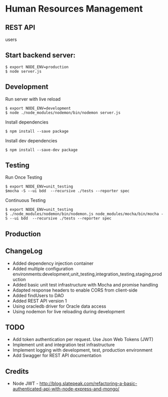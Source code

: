# Human Resources Management

## REST API

users

## Start backend server:

```
$ export NODE_ENV=production
$ node server.js
```

## Development

Run server with live reload
```
$ export NODE_ENV=development
$ node ./node_modules/nodemon/bin/nodemon server.js

```


Install dependencies
```
$ npm install --save package
```


Install dev dependencies
```
$ npm install --save-dev package
```
## Testing

Run Once Testing
```
$ export NODE_ENV=unit_testing
$mocha -S --ui bdd  --recursive ./tests --reporter spec
```

Continuous Testing
```
$ export NODE_ENV=unit_testing
$ ./node_modules/nodemon/bin/nodemon.js node_modules/mocha/bin/mocha -S --ui bdd  --recursive ./tests --reporter spec
```

## Production


## ChangeLog

 - Added dependency injection container
 - Added multiple configuration  environments:development,unit_testing,integration_testing,staging,production
 - Added basic unit test infrastructure with Mocha and promise handling
 - Adapted response headers to enable CORS from client-side
 - Added findUsers to DAO
 - Added REST API version 1
 - Using oracledb driver for Oracle data access
 - Using nodemon for live reloading during development
 
 
 ## TODO
 
  - Add token authentication per request. Use Json Web Tokens (JWT)
  - Implement unit and integration test infrastructure
  - Implement logging with development, test, production environment
  - Add Swagger for REST API documentation
  
  
  ## Credits
  
  - Node JWT - http://blog.slatepeak.com/refactoring-a-basic-authenticated-api-with-node-express-and-mongo/